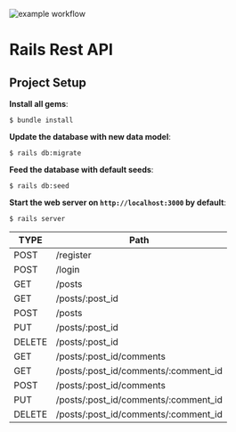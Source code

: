 ![example workflow](https://github.com/YuKitAs/rails-rest-api/actions/workflows/rubyonrails.yml/badge.svg?branch=master)

# Rails Rest API

## Project Setup

**Install all gems**:

```console
$ bundle install
```

**Update the database with new data model**:

```console
$ rails db:migrate
```

**Feed the database with default seeds**:

```console
$ rails db:seed
```

**Start the web server on `http://localhost:3000` by default**:

```console
$ rails server
```

| TYPE   | Path
|--------| ------ 
| POST   | /register |
| POST   | /login   |
| GET    | /posts |
| GET    | /posts/:post_id | 
| POST   | /posts |
| PUT    | /posts/:post_id |
| DELETE | /posts/:post_id |
| GET    | /posts/:post_id/comments |
| GET    | /posts/:post_id/comments/:comment_id |
| POST   | /posts/:post_id/comments |
| PUT    | /posts/:post_id/comments/:comment_id |
| DELETE | /posts/:post_id/comments/:comment_id |